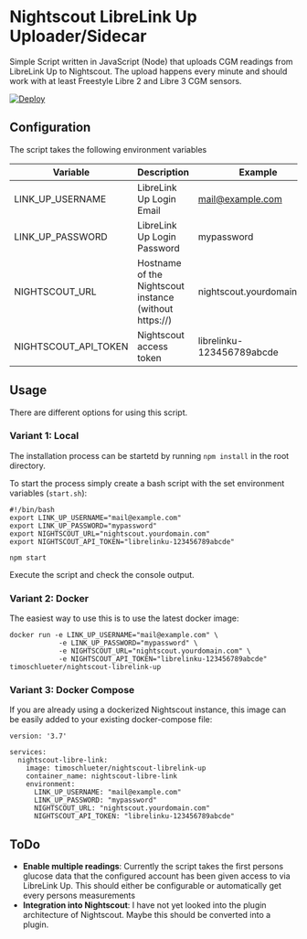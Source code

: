 # Nightscout LibreLink Up Uploader/Sidecar
Simple Script written in JavaScript (Node) that uploads CGM readings from LibreLink Up to Nightscout. The upload happens every minute and should work with at least Freestyle Libre 2 and Libre 3 CGM sensors.

[![Deploy](https://www.herokucdn.com/deploy/button.svg)](https://heroku.com/deploy?template=https://github.com/ArneBoeh/nightscout-librelink-up)

## Configuration
The script takes the following environment variables

|Variable|Description|Example|
|---|---|---|
|LINK_UP_USERNAME|LibreLink Up Login Email|mail@example.com|
|LINK_UP_PASSWORD|LibreLink Up Login Password|mypassword|
|NIGHTSCOUT_URL|Hostname of the Nightscout instance (without https://)|nightscout.yourdomain.com|
|NIGHTSCOUT_API_TOKEN|Nightscout access token|librelinku-123456789abcde|

## Usage
There are different options for using this script.

### Variant 1: Local

The installation process can be startetd by running `npm install` in the root directory.

To start the process simply create a bash script with the set environment variables (`start.sh`):

```
#!/bin/bash
export LINK_UP_USERNAME="mail@example.com"
export LINK_UP_PASSWORD="mypassword"
export NIGHTSCOUT_URL="nightscout.yourdomain.com"
export NIGHTSCOUT_API_TOKEN="librelinku-123456789abcde"

npm start
```

Execute the script and check the console output.

### Variant 2: Docker
The easiest way to use this is to use the latest docker image:

```
docker run -e LINK_UP_USERNAME="mail@example.com" \
            -e LINK_UP_PASSWORD="mypassword" \
            -e NIGHTSCOUT_URL="nightscout.yourdomain.com" \
            -e NIGHTSCOUT_API_TOKEN="librelinku-123456789abcde" timoschlueter/nightscout-librelink-up
```

### Variant 3: Docker Compose
If you are already using a dockerized Nightscout instance, this image can be easily added to your existing docker-compose file:

```
version: '3.7'

services:
  nightscout-libre-link:
    image: timoschlueter/nightscout-librelink-up
    container_name: nightscout-libre-link
    environment:
      LINK_UP_USERNAME: "mail@example.com"
      LINK_UP_PASSWORD: "mypassword"
      NIGHTSCOUT_URL: "nightscout.yourdomain.com"
      NIGHTSCOUT_API_TOKEN: "librelinku-123456789abcde"
```

## ToDo
- **Enable multiple readings**: Currently the script takes the first persons glucose data that the configured account has been given access to via LibreLink Up. This should either be configurable or automatically get every persons measurements
- **Integration into Nightscout**: I have not yet looked into the plugin architecture of Nightscout. Maybe this should be converted into a plugin.

